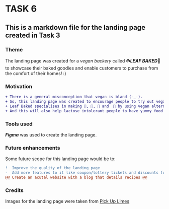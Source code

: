 # TASK 6
## This is a markdown file for the landing page created in Task 3
### Theme
The landing page was created for a *vegan backery* called ☘️***LEAF BAKED***🍞 to showcase their baked goodies and enable customers to purchase from the comfort of their homes! :)
### Motivation
```diff
+ There is a general misconception that vegan is bland (-_-).
+ So, this landing page was created to encourage people to try out vegan food without compromising on the taste. 
+ Leaf Baked specialises in making 🍰, 🎂, 🍪 and  🍕 by using vegan alternatives.
+ And this will also help lactose intolerant people to have yummy food without worrying about their health!!!
```
### Tools used
***Figma*** was used to create the landing page.
### Future enhancements
Some future scope for this landing page would be to:
```diff
!  Improve the quality of the landing page 
-  Add more features to it like coupon/lottery tickets and discounts for customers 
@@ Create an acutal website with a blog that details recipes @@
```
### Credits
Images for the landing page were taken from [Pick Up Limes](https://www.pickuplimes.com/)
